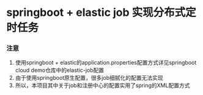 # springboot + elastic job 实现分布式定时任务
### 注意
1. 使用springboot + elastic的application.properties配置方式详见springboot cloud demo仓库中的elastic-job配置
2. 由于使用springboot原生配置，很多job细腻化的配置无法实现
3. 所以，本项目其中关于job和注册中心的配置实用了spring的XML配置方式